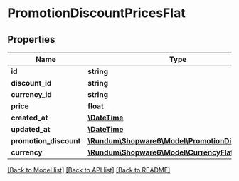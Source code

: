 # PromotionDiscountPricesFlat

## Properties
Name | Type | Description | Notes
------------ | ------------- | ------------- | -------------
**id** | **string** |  | [optional] 
**discount_id** | **string** |  | 
**currency_id** | **string** |  | 
**price** | **float** |  | 
**created_at** | [**\DateTime**](\DateTime.md) |  | 
**updated_at** | [**\DateTime**](\DateTime.md) |  | [optional] 
**promotion_discount** | [**\Rundum\Shopware6\Model\PromotionDiscountFlat**](PromotionDiscountFlat.md) |  | [optional] 
**currency** | [**\Rundum\Shopware6\Model\CurrencyFlat**](CurrencyFlat.md) |  | [optional] 

[[Back to Model list]](../../README.md#documentation-for-models) [[Back to API list]](../../README.md#documentation-for-api-endpoints) [[Back to README]](../../README.md)

